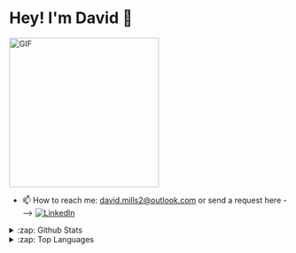 # Hey! I'm David 👋

<img align='center' height="270px" alt="GIF" src="https://i.pinimg.com/originals/e4/26/70/e426702edf874b181aced1e2fa5c6cde.gif" />

- 📫 How to reach me:  david.mills2@outlook.com or send a request here --->
<a href="https://www.linkedin.com/in/david-m-mills/"><img src="https://img.shields.io/badge/linkedin-%230077B5.svg?&style=for-the-badge&logo=linkedin&logoColor=white" alt="LinkedIn" /></a>&nbsp;


<details>
  <summary>:zap: Github Stats</summary>

  <img align="left" alt="Mills Github Stats" src="https://github-readme-stats-alpha-sable-95.vercel.app/api/?username=Mills923&count_private=true&theme=tokyonight&showicons=true" />
</details>

<details>
  <summary>:zap: Top Languages</summary>

  <img align="left" alt="Mills Languages" src="https://github-readme-stats-alpha-sable-95.vercel.app/api/top-langs/?username=Mills923&langs_count=10&theme=tokyonight" />
</details>


